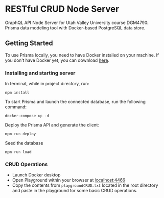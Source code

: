 # RESTful CRUD Node Server

GraphQL API Node Server for Utah Valley University course DGM4790. Prisma data modeling tool with Docker-based PostgreSQL data store.

## Getting Started

To use Prisma locally, you need to have Docker installed on your machine. If you don't have Docker yet, you can download [here](https://www.docker.com/community-edition).

### Installing and starting server

In terminal, while in project directory, run:


```
npm install
```

To start Prisma and launch the connected database, run the following command:

```
docker-compose up -d
```

Deploy the Prisma API and generate the client:

```
npm run deploy
```

Seed the database

```
npm run load
```



### CRUD Operations

- Launch Docker desktop
- Open Playground within your browser at [localhost:4466](http://localhost:4466/)
- Copy the contents from `playgroundCRUD.txt` located in the root directory and paste in the playground for some basic CRUD operations.
